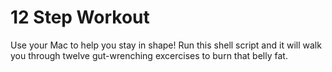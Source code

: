 # 12 Step Workout

Use your Mac to help you stay in shape!  Run this shell script and it will walk you through twelve gut-wrenching excercises to burn that belly fat.

